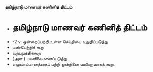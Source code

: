 **தமிழ்நாடு மாணவர் கணினித் திட்டம்**
- # தமிழ்நாடு மாணவர் கணினித் திட்டம்
- -2 v. ஒன்றைப்பற்றி உள்ள செய்தியை உறுதிப்படுத்து
- பண்பேற்றிக் கூறு
- வற்புறுத்திக்கூற
- (அள.) பயனிலைமானப்படுத்து
- எழுவாய்மானத்தைப் பற்றி ஒன்றினை வலியுறவாகக் கூறு.

